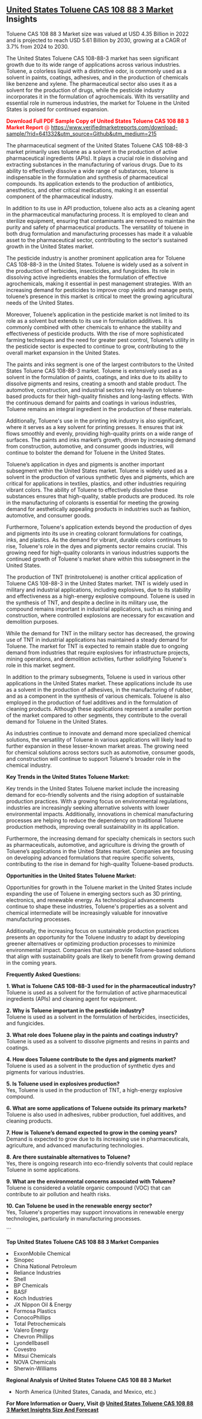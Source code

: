 <h2><a href="https://www.verifiedmarketreports.com/download-sample/?rid=641332&amp;utm_source=Github&amp;utm_medium=215" target="_blank">United States Toluene CAS 108 88 3 Market</a> Insights</h2><p>Toluene CAS 108 88 3 Market size was valued at USD 4.35 Billion in 2022 and is projected to reach USD 5.61 Billion by 2030, growing at a CAGR of 3.7% from 2024 to 2030.</p><p><p>The United States Toluene CAS 108-88-3 market has seen significant growth due to its wide range of applications across various industries. Toluene, a colorless liquid with a distinctive odor, is commonly used as a solvent in paints, coatings, adhesives, and in the production of chemicals like benzene and xylene. The pharmaceutical sector also uses it as a solvent for the production of drugs, while the pesticide industry incorporates it in the formulation of agrochemicals. With its versatility and essential role in numerous industries, the market for Toluene in the United States is poised for continued expansion.</p><p><p><span class=""><span style="color: #ff0000;"><strong>Download Full PDF Sample Copy of United States Toluene CAS 108 88 3 Market Report</strong> @ </span><a href="https://www.verifiedmarketreports.com/download-sample/?rid=641332&amp;utm_source=Github&amp;utm_medium=215" target="_blank">https://www.verifiedmarketreports.com/download-sample/?rid=641332&amp;utm_source=Github&amp;utm_medium=215</a></span></p></p><p>The pharmaceutical segment of the United States Toluene CAS 108-88-3 market primarily uses toluene as a solvent in the production of active pharmaceutical ingredients (APIs). It plays a crucial role in dissolving and extracting substances in the manufacturing of various drugs. Due to its ability to effectively dissolve a wide range of substances, toluene is indispensable in the formulation and synthesis of pharmaceutical compounds. Its application extends to the production of antibiotics, anesthetics, and other critical medications, making it an essential component of the pharmaceutical industry.</p><p>In addition to its use in API production, toluene also acts as a cleaning agent in the pharmaceutical manufacturing process. It is employed to clean and sterilize equipment, ensuring that contaminants are removed to maintain the purity and safety of pharmaceutical products. The versatility of toluene in both drug formulation and manufacturing processes has made it a valuable asset to the pharmaceutical sector, contributing to the sector's sustained growth in the United States market.</p><p>The pesticide industry is another prominent application area for Toluene CAS 108-88-3 in the United States. Toluene is widely used as a solvent in the production of herbicides, insecticides, and fungicides. Its role in dissolving active ingredients enables the formulation of effective agrochemicals, making it essential in pest management strategies. With an increasing demand for pesticides to improve crop yields and manage pests, toluene’s presence in this market is critical to meet the growing agricultural needs of the United States.</p><p>Moreover, Toluene’s application in the pesticide market is not limited to its role as a solvent but extends to its use in formulation additives. It is commonly combined with other chemicals to enhance the stability and effectiveness of pesticide products. With the rise of more sophisticated farming techniques and the need for greater pest control, Toluene’s utility in the pesticide sector is expected to continue to grow, contributing to the overall market expansion in the United States.</p><p>The paints and inks segment is one of the largest contributors to the United States Toluene CAS 108-88-3 market. Toluene is extensively used as a solvent in the formulation of paints, coatings, and inks due to its ability to dissolve pigments and resins, creating a smooth and stable product. The automotive, construction, and industrial sectors rely heavily on toluene-based products for their high-quality finishes and long-lasting effects. With the continuous demand for paints and coatings in various industries, Toluene remains an integral ingredient in the production of these materials.</p><p>Additionally, Toluene's use in the printing ink industry is also significant, where it serves as a key solvent for printing presses. It ensures that ink flows smoothly and evenly, providing high-quality prints on a wide range of surfaces. The paints and inks market’s growth, driven by increasing demand from construction, automotive, and consumer goods industries, will continue to bolster the demand for Toluene in the United States.</p><p>Toluene’s application in dyes and pigments is another important subsegment within the United States market. Toluene is widely used as a solvent in the production of various synthetic dyes and pigments, which are critical for applications in textiles, plastics, and other industries requiring vibrant colors. The ability of Toluene to effectively dissolve these substances ensures that high-quality, stable products are produced. Its role in the manufacturing of colorants is essential for meeting the growing demand for aesthetically appealing products in industries such as fashion, automotive, and consumer goods.</p><p>Furthermore, Toluene's application extends beyond the production of dyes and pigments into its use in creating colorant formulations for coatings, inks, and plastics. As the demand for vibrant, durable colors continues to rise, Toluene's role in the dyes and pigments sector remains crucial. This growing need for high-quality colorants in various industries supports the continued growth of Toluene's market share within this subsegment in the United States.</p><p>The production of TNT (trinitrotoluene) is another critical application of Toluene CAS 108-88-3 in the United States market. TNT is widely used in military and industrial applications, including explosives, due to its stability and effectiveness as a high-energy explosive compound. Toluene is used in the synthesis of TNT, and despite a decline in its military use, the compound remains important in industrial applications, such as mining and construction, where controlled explosions are necessary for excavation and demolition purposes.</p><p>While the demand for TNT in the military sector has decreased, the growing use of TNT in industrial applications has maintained a steady demand for Toluene. The market for TNT is expected to remain stable due to ongoing demand from industries that require explosives for infrastructure projects, mining operations, and demolition activities, further solidifying Toluene's role in this market segment.</p><p>In addition to the primary subsegments, Toluene is used in various other applications in the United States market. These applications include its use as a solvent in the production of adhesives, in the manufacturing of rubber, and as a component in the synthesis of various chemicals. Toluene is also employed in the production of fuel additives and in the formulation of cleaning products. Although these applications represent a smaller portion of the market compared to other segments, they contribute to the overall demand for Toluene in the United States.</p><p>As industries continue to innovate and demand more specialized chemical solutions, the versatility of Toluene in various applications will likely lead to further expansion in these lesser-known market areas. The growing need for chemical solutions across sectors such as automotive, consumer goods, and construction will continue to support Toluene's broader role in the chemical industry.</p><p><b>Key Trends in the United States Toluene Market:</b></p><p>Key trends in the United States Toluene market include the increasing demand for eco-friendly solvents and the rising adoption of sustainable production practices. With a growing focus on environmental regulations, industries are increasingly seeking alternative solvents with lower environmental impacts. Additionally, innovations in chemical manufacturing processes are helping to reduce the dependency on traditional Toluene production methods, improving overall sustainability in its application.</p><p>Furthermore, the increasing demand for specialty chemicals in sectors such as pharmaceuticals, automotive, and agriculture is driving the growth of Toluene’s applications in the United States market. Companies are focusing on developing advanced formulations that require specific solvents, contributing to the rise in demand for high-quality Toluene-based products.</p><p><b>Opportunities in the United States Toluene Market:</b></p><p>Opportunities for growth in the Toluene market in the United States include expanding the use of Toluene in emerging sectors such as 3D printing, electronics, and renewable energy. As technological advancements continue to shape these industries, Toluene's properties as a solvent and chemical intermediate will be increasingly valuable for innovative manufacturing processes.</p><p>Additionally, the increasing focus on sustainable production practices presents an opportunity for the Toluene industry to adapt by developing greener alternatives or optimizing production processes to minimize environmental impact. Companies that can provide Toluene-based solutions that align with sustainability goals are likely to benefit from growing demand in the coming years.</p><p><b>Frequently Asked Questions:</b></p><p><b>1. What is Toluene CAS 108-88-3 used for in the pharmaceutical industry?</b><br>Toluene is used as a solvent for the formulation of active pharmaceutical ingredients (APIs) and cleaning agent for equipment.</p><p><b>2. Why is Toluene important in the pesticide industry?</b><br>Toluene is used as a solvent in the formulation of herbicides, insecticides, and fungicides.</p><p><b>3. What role does Toluene play in the paints and coatings industry?</b><br>Toluene is used as a solvent to dissolve pigments and resins in paints and coatings.</p><p><b>4. How does Toluene contribute to the dyes and pigments market?</b><br>Toluene is used as a solvent in the production of synthetic dyes and pigments for various industries.</p><p><b>5. Is Toluene used in explosives production?</b><br>Yes, Toluene is used in the production of TNT, a high-energy explosive compound.</p><p><b>6. What are some applications of Toluene outside its primary markets?</b><br>Toluene is also used in adhesives, rubber production, fuel additives, and cleaning products.</p><p><b>7. How is Toluene’s demand expected to grow in the coming years?</b><br>Demand is expected to grow due to its increasing use in pharmaceuticals, agriculture, and advanced manufacturing technologies.</p><p><b>8. Are there sustainable alternatives to Toluene?</b><br>Yes, there is ongoing research into eco-friendly solvents that could replace Toluene in some applications.</p><p><b>9. What are the environmental concerns associated with Toluene?</b><br>Toluene is considered a volatile organic compound (VOC) that can contribute to air pollution and health risks.</p><p><b>10. Can Toluene be used in the renewable energy sector?</b><br>Yes, Toluene's properties may support innovations in renewable energy technologies, particularly in manufacturing processes.</p>```</p><p><strong>Top United States Toluene CAS 108 88 3 Market Companies</strong></p><div data-test-id=""><p><li>ExxonMobile Chemical</li><li> Sinopec</li><li> China National Petroleum</li><li> Reliance Industries</li><li> Shell</li><li> BP Chemicals</li><li> BASF</li><li> Koch Industries</li><li> JX Nippon Oil & Energy</li><li> Formosa Plastics</li><li> ConocoPhillips</li><li> Total Petrochemicals</li><li> Valero Energy</li><li> Chevron Phillips</li><li> Lyondellbasell</li><li> Covestro</li><li> Mitsui Chemicals</li><li> NOVA Chemicals</li><li> Sherwin-Williams</li></p><div><strong>Regional Analysis of&nbsp;United States Toluene CAS 108 88 3 Market</strong></div><ul><li dir="ltr"><p dir="ltr">North America&nbsp;(United States, Canada, and Mexico, etc.)</p></li></ul><p><strong>For More Information or Query, Visit @&nbsp;</strong><strong><a href="https://www.verifiedmarketreports.com/product/toluene-cas-108-88-3-market/?utm_source=Github&amp;utm_medium=215" target="_blank">United States Toluene CAS 108 88 3 Market Insights Size And Forecast</a></strong></p></div>
